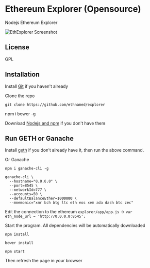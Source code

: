 # Ethereum Explorer (Opensource)

Nodejs Ethereum Explorer

![EthExplorer Screenshot](http://res.cloudinary.com/nixar-work/image/upload/v1529716647/Screen_Shot_2018-06-23_at_04.17.01.png)

## License

GPL

## Installation

Install [Git](https://git-scm.com/book/en/v2/Getting-Started-Installing-Git "Git installation") if you haven't already

Clone the repo

`git clone https://github.com/ethnamed/explorer`

npm i bower -g

Download [Nodejs and npm](https://docs.npmjs.com/getting-started/installing-node "Nodejs install") if you don't have them

## Run GETH or Ganache

Install [geth](https://github.com/ethereum/go-ethereum/wiki/Building-Ethereum "Geth install") if you don't already have it, then run the above command.

Or Ganache

```
npm i ganache-cli -g

ganache-cli \
  --hostname="0.0.0.0" \
  --port=8545 \
  --networkId=777 \
  --accounts=50 \
  --defaultBalanceEther=1000000 \
  --mnemonic="xmr bch btg ltc eth eos xem ada dash btc zec"
```

Edit the connection to the ethereum `explorer/app/app.js` -> `var eth_node_url = 'http://0.0.0.0:8545';`

Start the program. All dependencies will be automatically downloaded


```
npm install

bower install

npm start
```


Then refresh the page in your browser 
